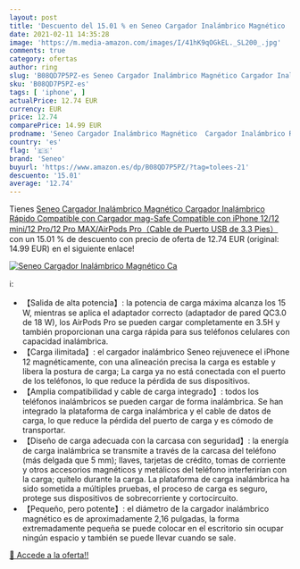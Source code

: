 ```yaml
---
layout: post
title: 'Descuento del 15.01 % en Seneo Cargador Inalámbrico Magnético  Ca'
date: 2021-02-11 14:35:28
image: 'https://m.media-amazon.com/images/I/41hK9qOGkEL._SL200_.jpg'
comments: true
category: ofertas
author: ring
slug: 'B08QD7P5PZ-es Seneo Cargador Inalámbrico Magnético Cargador Inalámbrico...'
sku: 'B08QD7P5PZ-es'
tags: [ 'iphone', ]
actualPrice: 12.74 EUR
currency: EUR
price: 12.74
comparePrice: 14.99 EUR
prodname: 'Seneo Cargador Inalámbrico Magnético  Cargador Inalámbrico Rápido Compatible con Cargador mag-Safe Compatible con iPhone 12/12 mini/12 Pro/12 Pro MAX/AirPods Pro（Cable de Puerto USB de 3.3 Pies）'
country: 'es'
flag: '🇪🇸'
brand: 'Seneo'
buyurl: 'https://www.amazon.es/dp/B08QD7P5PZ/?tag=tolees-21'
descuento: '15.01'
average: '12.74'
---
```


Tienes [Seneo Cargador Inalámbrico Magnético  Cargador Inalámbrico Rápido Compatible con Cargador mag-Safe Compatible con iPhone 12/12 mini/12 Pro/12 Pro MAX/AirPods Pro（Cable de Puerto USB de 3.3 Pies）](https://www.amazon.es/dp/B08QD7P5PZ/?tag=tolees-21) con un 15.01 % de descuento con precio de oferta de 12.74 EUR (original: 14.99 EUR) en el siguiente enlace!

[![Seneo Cargador Inalámbrico Magnético  Ca](https://m.media-amazon.com/images/I/41hK9qOGkEL._SL200_.jpg)](https://www.amazon.es/dp/B08QD7P5PZ/?tag=tolees-21)

ℹ️:

- 【Salida de alta potencia】: la potencia de carga máxima alcanza los 15 W, mientras se aplica el adaptador correcto (adaptador de pared QC3.0 de 18 W), los AirPods Pro se pueden cargar completamente en 3.5H y también proporcionan una carga rápida para sus teléfonos celulares con capacidad inalámbrica.
- 【Carga ilimitada】: el cargador inalámbrico Seneo rejuvenece el iPhone 12 magnéticamente, con una alineación precisa la carga es estable y libera la postura de carga; La carga ya no está conectada con el puerto de los teléfonos, lo que reduce la pérdida de sus dispositivos.
- 【Amplia compatibilidad y cable de carga integrado】: todos los teléfonos inalámbricos se pueden cargar de forma inalámbrica. Se han integrado la plataforma de carga inalámbrica y el cable de datos de carga, lo que reduce la pérdida del puerto de carga y es cómodo de transportar.
- 【Diseño de carga adecuada con la carcasa con seguridad】: la energía de carga inalámbrica se transmite a través de la carcasa del teléfono (más delgada que 5 mm); llaves, tarjetas de crédito, tomas de corriente y otros accesorios magnéticos y metálicos del teléfono interferirían con la carga; quítelo durante la carga. La plataforma de carga inalámbrica ha sido sometida a múltiples pruebas, el proceso de carga es seguro, protege sus dispositivos de sobrecorriente y cortocircuito.
- 【Pequeño, pero potente】: el diámetro de la cargador inalámbrico magnético es de aproximadamente 2,16 pulgadas, la forma extremadamente pequeña se puede colocar en el escritorio sin ocupar ningún espacio y también se puede llevar cuando se sale.

[🛒 Accede a la oferta!!](https://www.amazon.es/dp/B08QD7P5PZ/?tag=tolees-21)
